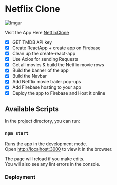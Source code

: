 <!-- @format -->

# Netflix Clone

![Imgur](https://i.imgur.com/aZ4AVff.png)

Visit the App Here [NetflixClone](https://netflix-clone-f58eb.web.app/)

- [x] GET TMDB API key
- [x] Create ReactApp + create app on Firebase
- [x] Clean up the create-react-app
- [x] Use Axios for sending Requests
- [x] Get all movies & build the Netflix movie rows
- [x] Build the banner of the app
- [x] Build the Navbar
- [x] Add Netflix movie trailer pop-ups
- [x] Add Firebase hosting to your app
- [x] Deploy the app to Firebase and Host it online

## Available Scripts

In the project directory, you can run:

### `npm start`

Runs the app in the development mode.\
Open [http://localhost:3000](http://localhost:3000) to view it in the browser.

The page will reload if you make edits.\
You will also see any lint errors in the console.

### Deployment

